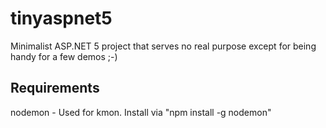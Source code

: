 # tinyaspnet5
Minimalist ASP.NET 5 project that serves no real purpose except for being handy for a few demos ;-)

## Requirements
nodemon - Used for kmon. Install via "npm install -g nodemon"